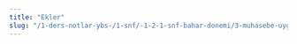 ```yaml
---
title: "Ekler"
slug: "/1-ders-notlar-ybs-/1-snf/-1-2-1-snf-bahar-donemi/3-muhasebe-uygulamalar/ekler/"
---
```

